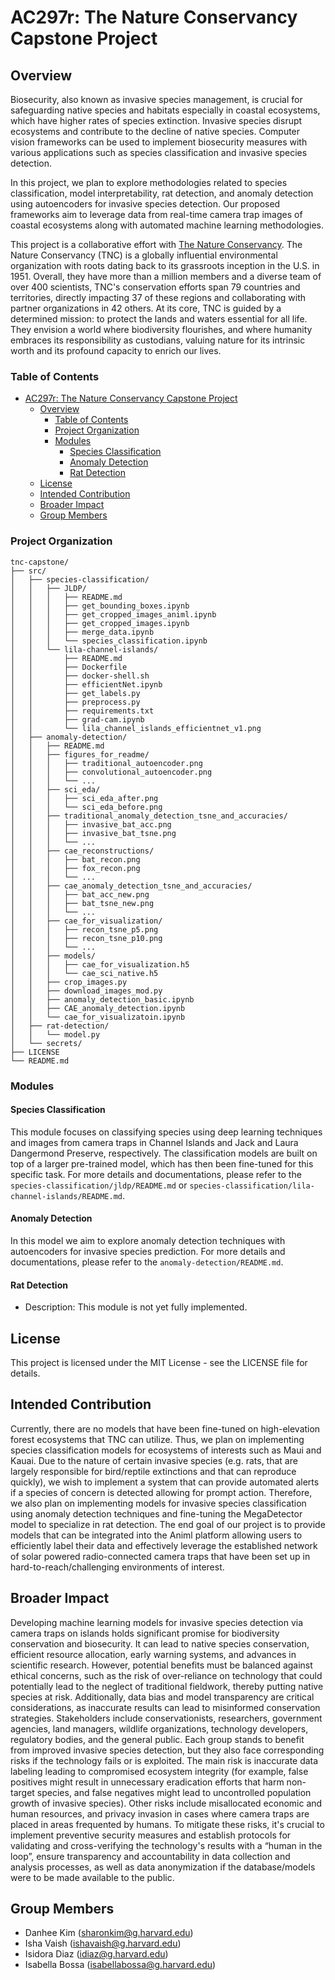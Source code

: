 # AC297r: The Nature Conservancy Capstone Project


## Overview
Biosecurity, also known as invasive species management, is crucial for safeguarding native species and habitats especially in coastal ecosystems, which have higher rates of species extinction. Invasive species disrupt ecosystems and contribute to the decline of native species. Computer vision frameworks can be used to implement biosecurity measures with various applications such as species classification and invasive species detection.   

In this project, we plan to explore methodologies related to species classification, model interpretability, rat detection, and anomaly detection using autoencoders for invasive species detection. Our proposed frameworks aim to leverage data from real-time camera trap images of coastal ecosystems along with automated machine learning methodologies.  

This project is a collaborative effort with [The Nature Conservancy](https://www.nature.org/en-us/). The Nature Conservancy (TNC) is a globally influential environmental organization with roots dating back to its grassroots inception in the U.S. in 1951. Overall, they have more than a million members and a diverse team of over 400 scientists, TNC's conservation efforts span 79 countries and territories, directly impacting 37 of these regions and collaborating with partner organizations in 42 others. At its core, TNC is guided by a determined mission: to protect the lands and waters essential for all life. They envision a world where biodiversity flourishes, and where humanity embraces its responsibility as custodians, valuing nature for its intrinsic worth and its profound capacity to enrich our lives.

### Table of Contents
- [AC297r: The Nature Conservancy Capstone Project](#ac297r-the-nature-conservancy-capstone-project)
  - [Overview](#overview)
    - [Table of Contents](#table-of-contents)
    - [Project Organization](#project-organization)
    - [Modules](#modules)
      - [Species Classification](#species-classification)
      - [Anomaly Detection](#anomaly-detection)
      - [Rat Detection](#rat-detection)
  - [License](#license)
  - [Intended Contribution](#intended-contribution)
  - [Broader Impact](#broader-impact)
  - [Group Members](#group-members)

### Project Organization
```
tnc-capstone/
├── src/
│   ├── species-classification/
│   │   ├── JLDP/
│   │   │   ├── README.md
│   │   │   ├── get_bounding_boxes.ipynb
│   │   │   ├── get_cropped_images_animl.ipynb
│   │   │   ├── get_cropped_images.ipynb
│   │   │   ├── merge_data.ipynb
│   │   │   └── species_classification.ipynb   
│   │   └── lila-channel-islands/
│   │       ├── README.md
│   │       ├── Dockerfile
│   │       ├── docker-shell.sh
│   │       ├── efficientNet.ipynb
│   │       ├── get_labels.py
│   │       ├── preprocess.py
│   │       ├── requirements.txt
│   │       ├── grad-cam.ipynb
│   │       └── lila_channel_islands_efficientnet_v1.png
│   ├── anomaly-detection/
│   │   ├── README.md
│   │   ├── figures_for_readme/
│   │   │   ├── traditional_autoencoder.png
│   │   │   ├── convolutional_autoencoder.png
│   │   │   └── ...
│   │   ├── sci_eda/
│   │   │   ├── sci_eda_after.png
│   │   │   └── sci_eda_before.png
│   │   ├── traditional_anomaly_detection_tsne_and_accuracies/
│   │   │   ├── invasive_bat_acc.png
│   │   │   ├── invasive_bat_tsne.png
│   │   │   └── ...
│   │   ├── cae_reconstructions/
│   │   │   ├── bat_recon.png
│   │   │   ├── fox_recon.png
│   │   │   └── ...
│   │   ├── cae_anomaly_detection_tsne_and_accuracies/
│   │   │   ├── bat_acc_new.png
│   │   │   ├── bat_tsne_new.png
│   │   │   └── ...
│   │   ├── cae_for_visualization/
│   │   │   ├── recon_tsne_p5.png
│   │   │   ├── recon_tsne_p10.png
│   │   │   └── ...
│   │   ├── models/
│   │   │   ├── cae_for_visualization.h5
│   │   │   └── cae_sci_native.h5
│   │   ├── crop_images.py
│   │   ├── download_images_mod.py
│   │   ├── anomaly_detection_basic.ipynb
│   │   ├── CAE_anomaly_detection.ipynb
│   │   └── cae_for_visualizatoin.ipynb
│   ├── rat-detection/
│   │   └── model.py
│   └── secrets/
├── LICENSE
└── README.md
```

### Modules

#### Species Classification
This module focuses on classifying species using deep learning techniques and images from camera traps in Channel Islands and Jack and Laura Dangermond Preserve, respectively. The classification models are built on top of a larger pre-trained model, which has then been fine-tuned for this specific task. For more details and documentations, please refer to the `species-classification/jldp/README.md` or `species-classification/lila-channel-islands/README.md`.

#### Anomaly Detection
In this model we aim to explore anomaly detection techniques with autoencoders for invasive
species prediction. For more details and documentations, please refer to the `anomaly-detection/README.md`.


#### Rat Detection
- Description: This module is not yet fully implemented.

## License
This project is licensed under the MIT License - see the LICENSE file for details.

## Intended Contribution
Currently, there are no models that have been fine-tuned on high-elevation forest ecosystems that TNC can utilize. Thus, we plan on implementing species classification models for ecosystems of interests such as Maui and Kauai. Due to the nature of certain invasive species (e.g. rats, that are largely responsible for bird/reptile extinctions and that can reproduce quickly), we wish to implement a system that can provide automated alerts if a species of concern is detected allowing for prompt action. Therefore, we also plan on implementing models for invasive species classification using anomaly detection techniques and fine-tuning the MegaDetector model to specialize in rat detection. The end goal of our project is to provide models that can be integrated into the Animl platform allowing users to efficiently label their data and effectively leverage the established network of solar powered radio-connected camera traps that have been set up in hard-to-reach/challenging environments of interest. 

## Broader Impact
Developing machine learning models for invasive species detection via camera traps on islands holds significant promise for biodiversity conservation and biosecurity. It can lead to native species conservation, efficient resource allocation, early warning systems, and advances in scientific research. However, potential benefits must be balanced against ethical concerns, such as the risk of over-reliance on technology that could potentially lead to the neglect of traditional fieldwork, thereby putting native species at risk. Additionally, data bias and model transparency are critical considerations, as inaccurate results can lead to misinformed conservation strategies. Stakeholders include conservationists, researchers, government agencies, land managers, wildlife organizations, technology developers, regulatory bodies, and the general public. Each group stands to benefit from improved invasive species detection, but they also face corresponding risks if the technology fails or is exploited. The main risk is inaccurate data labeling leading to compromised ecosystem integrity (for example, false positives might result in unnecessary eradication efforts that harm non-target species, and false negatives might lead to uncontrolled population growth of invasive species). Other risks include misallocated economic and human resources, and privacy invasion in cases where camera traps are placed in areas frequented by humans. To mitigate these risks, it's crucial to implement preventive security measures and establish protocols for validating and cross-verifying the technology's results with a “human in the loop”, ensure transparency and accountability in data collection and analysis processes, as well as data anonymization if the database/models were to be made available to the public.


## Group Members
- Danhee Kim (sharonkim@g.harvard.edu)
- Isha Vaish (ishavaish@g.harvard.edu)
- Isidora Diaz (idiaz@g.harvard.edu)
- Isabella Bossa (isabellabossa@g.harvard.edu)